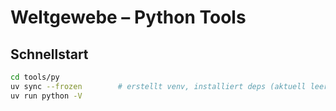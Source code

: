 # Weltgewebe – Python Tools

## Schnellstart

```bash
cd tools/py
uv sync --frozen        # erstellt venv, installiert deps (aktuell leer)
uv run python -V
```
